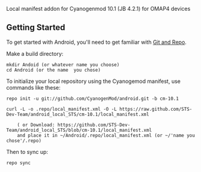Local manifest addon for Cyanogenmod 10.1 (JB 4.2.1) for OMAP4 devices

Getting Started
---------------

To get started with Android, you'll need to get
familiar with [Git and Repo](http://source.android.com/download/using-repo).

Make a build directory:

	mkdir Andoid (or whatever name you choose)
	cd Android (or the name  you chose)
	

To initialize your local repository using the Cyanogemod manifest, use commands like these:

    repo init -u git://github.com/CyanogenMod/android.git -b cm-10.1
    
    curl -L -o .repo/local_manifest.xml -O -L https://raw.github.com/STS-Dev-Team/android_local_STS/cm-10.1/local_manifest.xml

    	( or Download: https://github.com/STS-Dev-Team/android_local_STS/blob/cm-10.1/local_manifest.xml
		and place it in ~/Android/.repo/local_manifest.xml (or ~/'name you chose'/.repo)

Then to sync up:

    repo sync
